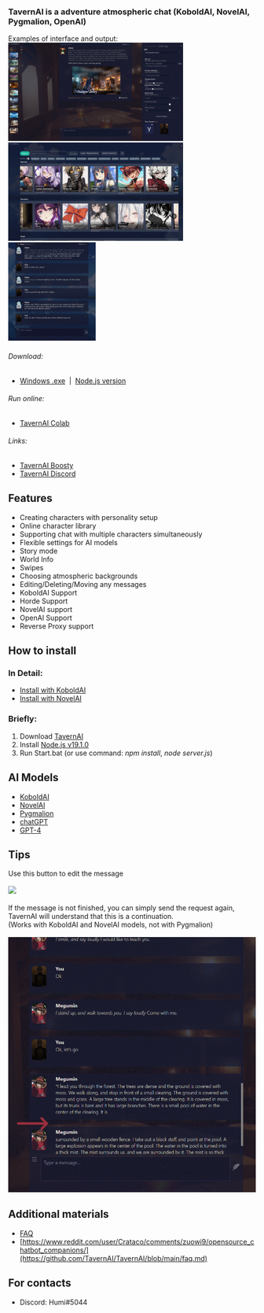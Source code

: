 ### TavernAI is a adventure atmospheric chat (KoboldAI, NovelAI, Pygmalion, OpenAI)
Examples of interface and output:
<br><img src="readme/1.png" height="200" /><img src="readme/4.png" height="200" /><img src="readme/5.png" height="200" />

###### Download: 
* [Windows .exe](https://sourceforge.net/projects/tavernaimain/files/TavernAI.rar/download)&nbsp;&nbsp;|&nbsp;&nbsp;[Node.js version](https://github.com/TavernAI/TavernAI/archive/refs/heads/main.zip)<br>
###### Run online: 
* [TavernAI Colab](https://colab.research.google.com/github/TavernAI/TavernAI/blob/main/colab/GPU.ipynb)<br>
###### Links: 
* [TavernAI Boosty](https://boosty.to/tavernai)
* [TavernAI Discord](https://discord.gg/zmK2gmr45t)

## Features
* Creating characters with personality setup
* Online character library
* Supporting chat with multiple characters simultaneously
* Flexible settings for AI models
* Story mode
* World Info
* Swipes
* Choosing atmospheric backgrounds
* Editing/Deleting/Moving any messages
* KoboldAI Support
* Horde Support
* NovelAI support
* OpenAI Support
* Reverse Proxy support


## How to install
### In Detail:
* [Install with KoboldAI](https://github.com/TavernAI/TavernAI/wiki/How-to-install)<br>
* [Install with NovelAI](https://github.com/TavernAI/TavernAI/wiki/How-to-install-Novel)<br>
### Briefly:
1. Download [TavernAI](https://github.com/TavernAI/TavernAI/archive/refs/heads/main.zip)
2. Install [Node.js v19.1.0](https://nodejs.org/download/release/v19.1.0/)
3. Run Start.bat (or use command: *npm install*, *node server.js*)
## AI Models
* [KoboldAI](https://github.com/KoboldAI/KoboldAI-Client)
* [NovelAI](https://novelai.net/)
* [Pygmalion](https://rentry.org/pygmalion-ai)
* [chatGPT](https://chat.openai.com/)
* [GPT-4](https://openai.com/research/gpt-4)

## Tips
Use this button to edit the message<br><br>
<img src="readme/3.png" width="600" /><br><br>
If the message is not finished, you can simply send the request again, TavernAI will understand that this is a continuation. <br>(Works with KoboldAI and NovelAI models, not with Pygmalion)<br>
<br><img src="readme/2.png" width="600" />
## Additional materials
* [FAQ](https://github.com/TavernAI/TavernAI/blob/main/faq.md)
* [https://www.reddit.com/user/Crataco/comments/zuowi9/opensource_chatbot_companions/](https://github.com/TavernAI/TavernAI/blob/main/faq.md)
## For contacts
* Discord: Humi#5044
<br><br><br>
